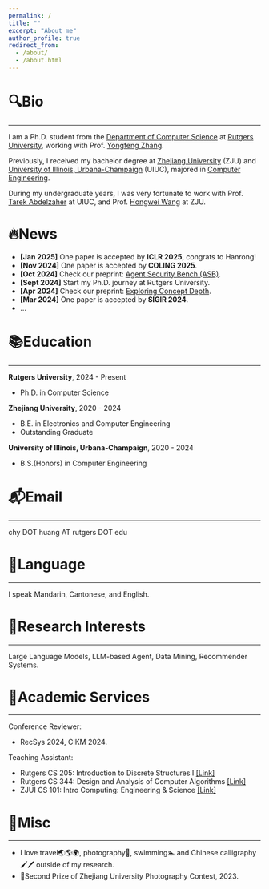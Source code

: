 ```yaml
---
permalink: /
title: ""
excerpt: "About me"
author_profile: true
redirect_from: 
  - /about/
  - /about.html
---
```


<div>
  <style type="text/css">
    body{
      background: url("https://github.com/Luckfort/explore_CD/blob/main/static/images/Bg.png") no-repeat center center fixed;
                  -webkit-background-size: cover;
                  -o-background-size: cover;                
                  background-size: cover;
    }
  </style>
</div>

🔍Bio
======

***

I am a Ph.D. student from the [Department of Computer Science](https://www.cs.rutgers.edu/) at [Rutgers University](https://www.rutgers.edu/), working with Prof. [Yongfeng Zhang](https://www.yongfeng.me/). 

Previously, I received my bachelor degree at [Zhejiang University](https://www.zju.edu.cn/) (ZJU) and [University of Illinois, Urbana-Champaign](https://illinois.edu/) (UIUC), majored in [Computer Engineering](https://ece.illinois.edu/).

During my undergraduate years, I was very fortunate to work with Prof. [Tarek Abdelzaher](http://abdelzaher.cs.illinois.edu/) at UIUC, and Prof. [Hongwei Wang](https://person.zju.edu.cn/en/hwang) at ZJU.

🔥News
======
- **[Jan 2025]** One paper is accepted by **ICLR 2025**, congrats to Hanrong!
- **[Nov 2024]** One paper is accepted by **COLING 2025**.
- **[Oct 2024]** Check our preprint: [Agent Security Bench (ASB)](https://arxiv.org/abs/2410.02644).
- **[Sept 2024]** Start my Ph.D. journey at Rutgers University.
- **[Apr 2024]** Check our preprint: [Exploring Concept Depth](https://arxiv.org/abs/2404.07066).
- **[Mar 2024]** One paper is accepted by **SIGIR 2024**.
- ...

📚Education
======

***

**Rutgers University**, 2024 - Present
* Ph.D. in Computer Science

**Zhejiang University**, 2020 - 2024
* B.E. in Electronics and Computer Engineering
* Outstanding Graduate

**University of Illinois, Urbana-Champaign**, 2020 - 2024
* B.S.(Honors) in Computer Engineering

📬Email
======

***

chy DOT huang AT rutgers DOT edu

💬Language
======

***

I speak Mandarin, Cantonese, and English.

🔬Research Interests
======

***

Large Language Models, LLM-based Agent, Data Mining, Recommender Systems.

🌟Academic Services
======

***

Conference Reviewer:
- RecSys 2024, CIKM 2024.

Teaching Assistant: 

- Rutgers CS 205: Introduction to Discrete Structures I [[Link]](https://www.cs.rutgers.edu/academics/undergraduate/course-synopses/course-details/01-198-205-introduction-to-discrete-structures-i)
- Rutgers CS 344: Design and Analysis of Computer Algorithms [[Link]](https://www.cs.rutgers.edu/academics/undergraduate/course-synopses/course-details/01-198-344-design-and-analysis-of-computer-algorithms)
- ZJUI CS 101: Intro Computing: Engineering & Science [[Link]](https://mp.weixin.qq.com/s/sAR_Dl3H9tILCkyJy7miFQ)

🚀Misc
======

***

- I love travel🌏🌎🌍, photography📸, swimming🏊‍ and Chinese calligraphy🖌🖊️ outside of my research.
- 🥈Second Prize of Zhejiang University Photography Contest, 2023.